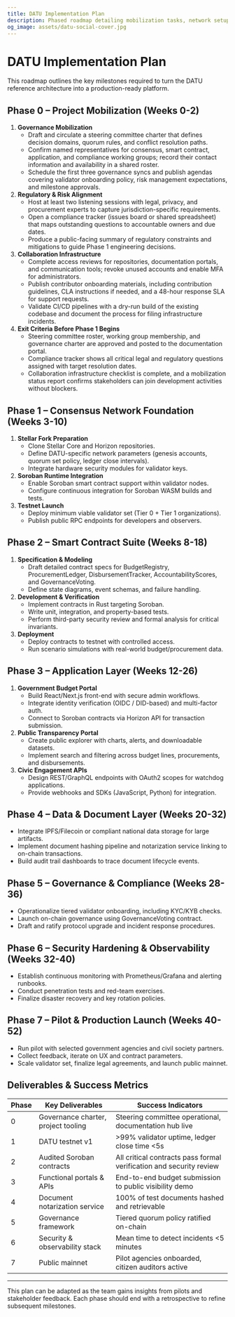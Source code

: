 ```yaml
---
title: DATU Implementation Plan
description: Phased roadmap detailing mobilization tasks, network setup, smart contract delivery, and rollout milestones required to launch DATU.
og_image: assets/datu-social-cover.jpg
---
```


# DATU Implementation Plan

This roadmap outlines the key milestones required to turn the DATU reference architecture into a production-ready platform.

## Phase 0 – Project Mobilization (Weeks 0-2)

1. **Governance Mobilization**
   * Draft and circulate a steering committee charter that defines decision domains, quorum rules, and conflict resolution paths.
   * Confirm named representatives for consensus, smart contract, application, and compliance working groups; record their contact information and availability in a shared roster.
   * Schedule the first three governance syncs and publish agendas covering validator onboarding policy, risk management expectations, and milestone approvals.
2. **Regulatory & Risk Alignment**
   * Host at least two listening sessions with legal, privacy, and procurement experts to capture jurisdiction-specific requirements.
   * Open a compliance tracker (issues board or shared spreadsheet) that maps outstanding questions to accountable owners and due dates.
   * Produce a public-facing summary of regulatory constraints and mitigations to guide Phase 1 engineering decisions.
3. **Collaboration Infrastructure**
   * Complete access reviews for repositories, documentation portals, and communication tools; revoke unused accounts and enable MFA for administrators.
   * Publish contributor onboarding materials, including contribution guidelines, CLA instructions if needed, and a 48-hour response SLA for support requests.
   * Validate CI/CD pipelines with a dry-run build of the existing codebase and document the process for filing infrastructure incidents.
4. **Exit Criteria Before Phase 1 Begins**
   * Steering committee roster, working group membership, and governance charter are approved and posted to the documentation portal.
   * Compliance tracker shows all critical legal and regulatory questions assigned with target resolution dates.
   * Collaboration infrastructure checklist is complete, and a mobilization status report confirms stakeholders can join development activities without blockers.

## Phase 1 – Consensus Network Foundation (Weeks 3-10)

1. **Stellar Fork Preparation**
   * Clone Stellar Core and Horizon repositories.
   * Define DATU-specific network parameters (genesis accounts, quorum set policy, ledger close intervals).
   * Integrate hardware security modules for validator keys.
2. **Soroban Runtime Integration**
   * Enable Soroban smart contract support within validator nodes.
   * Configure continuous integration for Soroban WASM builds and tests.
3. **Testnet Launch**
   * Deploy minimum viable validator set (Tier 0 + Tier 1 organizations).
   * Publish public RPC endpoints for developers and observers.

## Phase 2 – Smart Contract Suite (Weeks 8-18)

1. **Specification & Modeling**
   * Draft detailed contract specs for BudgetRegistry, ProcurementLedger, DisbursementTracker, AccountabilityScores, and GovernanceVoting.
   * Define state diagrams, event schemas, and failure handling.
2. **Development & Verification**
   * Implement contracts in Rust targeting Soroban.
   * Write unit, integration, and property-based tests.
   * Perform third-party security review and formal analysis for critical invariants.
3. **Deployment**
   * Deploy contracts to testnet with controlled access.
   * Run scenario simulations with real-world budget/procurement data.

## Phase 3 – Application Layer (Weeks 12-26)

1. **Government Budget Portal**
   * Build React/Next.js front-end with secure admin workflows.
   * Integrate identity verification (OIDC / DID-based) and multi-factor auth.
   * Connect to Soroban contracts via Horizon API for transaction submission.
2. **Public Transparency Portal**
   * Create public explorer with charts, alerts, and downloadable datasets.
   * Implement search and filtering across budget lines, procurements, and disbursements.
3. **Civic Engagement APIs**
   * Design REST/GraphQL endpoints with OAuth2 scopes for watchdog applications.
   * Provide webhooks and SDKs (JavaScript, Python) for integration.

## Phase 4 – Data & Document Layer (Weeks 20-32)

* Integrate IPFS/Filecoin or compliant national data storage for large artifacts.
* Implement document hashing pipeline and notarization service linking to on-chain transactions.
* Build audit trail dashboards to trace document lifecycle events.

## Phase 5 – Governance & Compliance (Weeks 28-36)

* Operationalize tiered validator onboarding, including KYC/KYB checks.
* Launch on-chain governance using GovernanceVoting contract.
* Draft and ratify protocol upgrade and incident response procedures.

## Phase 6 – Security Hardening & Observability (Weeks 32-40)

* Establish continuous monitoring with Prometheus/Grafana and alerting runbooks.
* Conduct penetration tests and red-team exercises.
* Finalize disaster recovery and key rotation policies.

## Phase 7 – Pilot & Production Launch (Weeks 40-52)

* Run pilot with selected government agencies and civil society partners.
* Collect feedback, iterate on UX and contract parameters.
* Scale validator set, finalize legal agreements, and launch public mainnet.

## Deliverables & Success Metrics

| Phase | Key Deliverables | Success Indicators |
| --- | --- | --- |
| 0 | Governance charter, project tooling | Steering committee operational, documentation hub live |
| 1 | DATU testnet v1 | >99% validator uptime, ledger close time <5s |
| 2 | Audited Soroban contracts | All critical contracts pass formal verification and security review |
| 3 | Functional portals & APIs | End-to-end budget submission to public visibility demo |
| 4 | Document notarization service | 100% of test documents hashed and retrievable |
| 5 | Governance framework | Tiered quorum policy ratified on-chain |
| 6 | Security & observability stack | Mean time to detect incidents <5 minutes |
| 7 | Public mainnet | Pilot agencies onboarded, citizen auditors active |

---

This plan can be adapted as the team gains insights from pilots and stakeholder feedback. Each phase should end with a retrospective to refine subsequent milestones.
